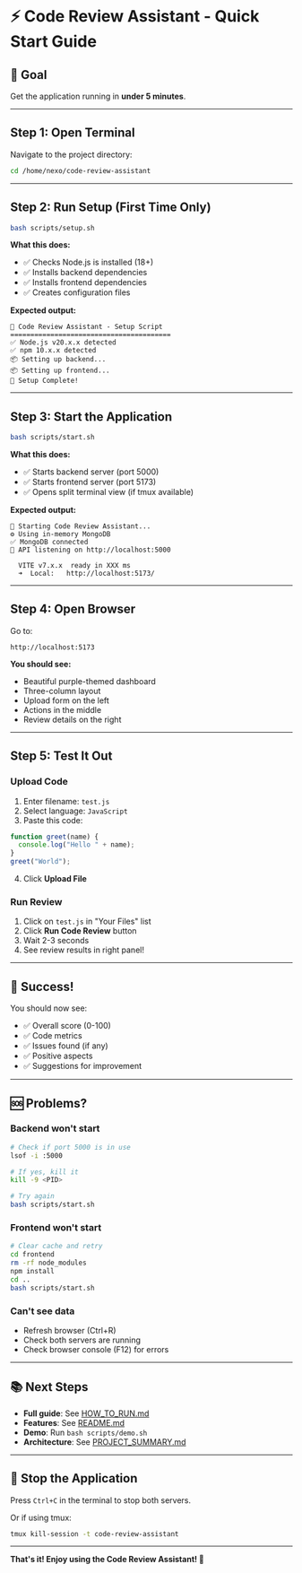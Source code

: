 # ⚡ Code Review Assistant - Quick Start Guide

## 🎯 Goal
Get the application running in **under 5 minutes**.

---

## Step 1: Open Terminal
Navigate to the project directory:
```bash
cd /home/nexo/code-review-assistant
```

---

## Step 2: Run Setup (First Time Only)
```bash
bash scripts/setup.sh
```

**What this does:**
- ✅ Checks Node.js is installed (18+)
- ✅ Installs backend dependencies
- ✅ Installs frontend dependencies
- ✅ Creates configuration files

**Expected output:**
```
🚀 Code Review Assistant - Setup Script
========================================
✅ Node.js v20.x.x detected
✅ npm 10.x.x detected
📦 Setting up backend...
📦 Setting up frontend...
🎉 Setup Complete!
```

---

## Step 3: Start the Application
```bash
bash scripts/start.sh
```

**What this does:**
- ✅ Starts backend server (port 5000)
- ✅ Starts frontend server (port 5173)
- ✅ Opens split terminal view (if tmux available)

**Expected output:**
```
🚀 Starting Code Review Assistant...
⚙️ Using in-memory MongoDB
✅ MongoDB connected
🚀 API listening on http://localhost:5000

  VITE v7.x.x  ready in XXX ms
  ➜  Local:   http://localhost:5173/
```

---

## Step 4: Open Browser
Go to:
```
http://localhost:5173
```

**You should see:**
- Beautiful purple-themed dashboard
- Three-column layout
- Upload form on the left
- Actions in the middle
- Review details on the right

---

## Step 5: Test It Out

### Upload Code
1. Enter filename: `test.js`
2. Select language: `JavaScript`
3. Paste this code:
```javascript
function greet(name) {
  console.log("Hello " + name);
}
greet("World");
```
4. Click **Upload File**

### Run Review
1. Click on `test.js` in "Your Files" list
2. Click **Run Code Review** button
3. Wait 2-3 seconds
4. See review results in right panel!

---

## 🎉 Success!

You should now see:
- ✅ Overall score (0-100)
- ✅ Code metrics
- ✅ Issues found (if any)
- ✅ Positive aspects
- ✅ Suggestions for improvement

---

## 🆘 Problems?

### Backend won't start
```bash
# Check if port 5000 is in use
lsof -i :5000

# If yes, kill it
kill -9 <PID>

# Try again
bash scripts/start.sh
```

### Frontend won't start
```bash
# Clear cache and retry
cd frontend
rm -rf node_modules
npm install
cd ..
bash scripts/start.sh
```

### Can't see data
- Refresh browser (Ctrl+R)
- Check both servers are running
- Check browser console (F12) for errors

---

## 📚 Next Steps

- **Full guide**: See [HOW_TO_RUN.md](HOW_TO_RUN.md)
- **Features**: See [README.md](README.md)
- **Demo**: Run `bash scripts/demo.sh`
- **Architecture**: See [PROJECT_SUMMARY.md](PROJECT_SUMMARY.md)

---

## 🛑 Stop the Application

Press `Ctrl+C` in the terminal to stop both servers.

Or if using tmux:
```bash
tmux kill-session -t code-review-assistant
```

---

**That's it! Enjoy using the Code Review Assistant! 🚀**
